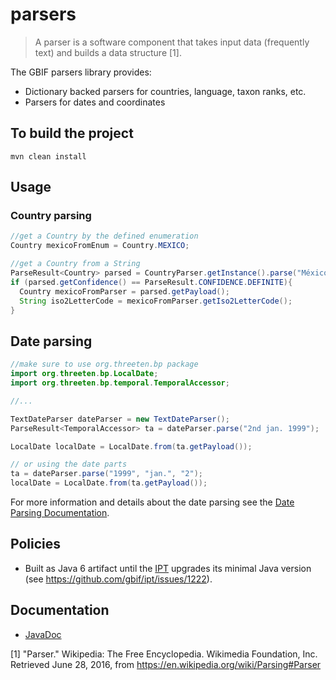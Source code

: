 # parsers

> A parser is a software component that takes input data (frequently text) and builds a data structure [1].


The GBIF parsers library provides:
 * Dictionary backed parsers for countries, language, taxon ranks, etc.
 * Parsers for dates and coordinates

## To build the project
```
mvn clean install
```

## Usage
### Country parsing
```java
//get a Country by the defined enumeration
Country mexicoFromEnum = Country.MEXICO;

//get a Country from a String
ParseResult<Country> parsed = CountryParser.getInstance().parse("México");
if (parsed.getConfidence() == ParseResult.CONFIDENCE.DEFINITE){
  Country mexicoFromParser = parsed.getPayload();
  String iso2LetterCode = mexicoFromParser.getIso2LetterCode();
}

```

## Date parsing

```java
//make sure to use org.threeten.bp package
import org.threeten.bp.LocalDate;
import org.threeten.bp.temporal.TemporalAccessor;

//...

TextDateParser dateParser = new TextDateParser();
ParseResult<TemporalAccessor> ta = dateParser.parse("2nd jan. 1999");

LocalDate localDate = LocalDate.from(ta.getPayload());

// or using the date parts
ta = dateParser.parse("1999", "jan.", "2");
localDate = LocalDate.from(ta.getPayload());
```
For more information and details about the date parsing see the [Date Parsing Documentation](/assets/DateParsingDocumentation.md).


## Policies
 * Built as Java 6 artifact until the [IPT](https://github.com/gbif/ipt) upgrades its minimal Java version (see https://github.com/gbif/ipt/issues/1222).

## Documentation
 * [JavaDoc](http://gbif.github.io/parsers/apidocs/)


[1] "Parser." Wikipedia: The Free Encyclopedia. Wikimedia Foundation, Inc. Retrieved June 28, 2016, from <https://en.wikipedia.org/wiki/Parsing#Parser>
